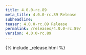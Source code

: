 ```yaml
---
title: 4.0.0-rc.89
meta_title: 4.0.0-rc.89 Release
subheadline: 
teaser: 4.0.0-rc.89 Release
permalink: /releases/4.0.0-rc.89/
version: 4.0.0-rc.89
---
```


{% include _release.html %}
